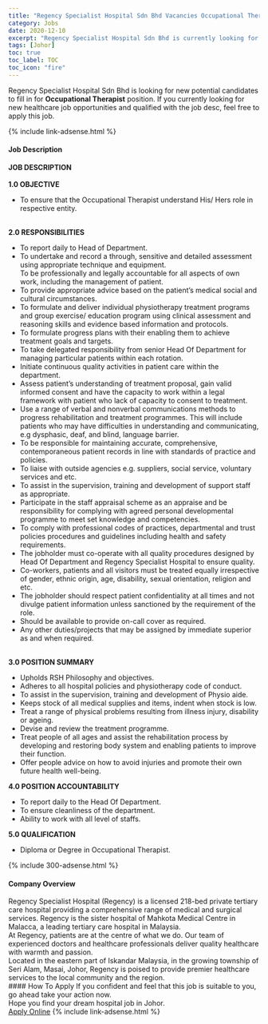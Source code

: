 ```yaml
---
title: "Regency Specialist Hospital Sdn Bhd Vacancies Occupational Therapist" 
category: Jobs 
date: 2020-12-10 
excerpt: "Regency Specialist Hospital Sdn Bhd is currently looking for suitable person to fill in the Occupational Therapist which positioned at Johor" 
tags: [Johor] 
toc: true 
toc_label: TOC 
toc_icon: "fire" 
--- 
```


<p>Regency Specialist Hospital Sdn Bhd is looking for new potential candidates to fill in for <b>Occupational Therapist</b> position. If you currently looking for new healthcare job opportunities and qualified with the job desc, feel free to apply this job.
</p>{% include link-adsense.html %} 
<div><div><div><h4>Job Description</h4></div></div><div><div><span><div><div><strong>JOB DESCRIPTION</strong></div><div><br><strong>1.0 OBJECTIVE</strong></div><div><ul><li>To ensure that the Occupational Therapist understand His/ Hers role in respective entity.<br>&#160;</li></ul><div><strong>2.0 RESPONSIBILITIES</strong></div></div><ul><li>To report daily to Head of Department.</li><li>To undertake and record a through, sensitive and detailed assessment using appropriate technique and equipment.<br>To be professionally and legally accountable for all aspects of own work, including the management of patient.</li><li>To provide appropriate advice based on the patient&#8217;s medical social and cultural circumstances.</li><li>To formulate and deliver individual physiotherapy treatment programs and group exercise/ education program using clinical assessment and reasoning skills and evidence based information and protocols.</li><li>To formulate progress plans with their enabling them to achieve treatment goals and targets.</li><li>To take delegated responsibility from senior Head Of Department for managing particular patients within each rotation.</li><li>Initiate continuous quality activities in patient care within the department.</li><li>Assess patient&#8217;s understanding of treatment proposal, gain valid informed consent and have the capacity to work within a legal framework with patient who lack of capacity to consent to treatment.</li><li>Use a range of verbal and nonverbal communications methods to progress rehabilitation and treatment programmes. This will include patients who may have difficulties in understanding and communicating, e.g dysphasic, deaf, and blind, language barrier.</li><li>To be responsible for maintaining accurate, comprehensive, contemporaneous patient records in line with standards of practice and policies.</li><li>To liaise with outside agencies e.g. suppliers, social service, voluntary services and etc.</li><li>To assist in the supervision, training and development of support staff as appropriate.</li><li>Participate in the staff appraisal scheme as an appraise and be responsibility for complying with agreed personal developmental programme to meet set knowledge and competencies.</li><li>To comply with professional codes of practices, departmental and trust policies procedures and guidelines including health and safety requirements.</li><li>The jobholder must co-operate with all quality procedures designed by Head Of Department and Regency Specialist Hospital to ensure quality.</li><li>Co-workers, patients and all visitors must be treated equally irrespective of gender, ethnic origin, age, disability, sexual orientation, religion and etc.</li><li>The jobholder should respect patient confidentiality at all times and not divulge patient information unless sanctioned by the requirement of the role.</li><li>Should be available to provide on-call cover as required.</li><li>Any other duties/projects that may be assigned by immediate superior as and when required.<br>&#160;</li></ul><div><strong>3.0 POSITION SUMMARY</strong><ul><li>Upholds RSH Philosophy and objectives.</li><li>Adheres to all hospital policies and physiotherapy code of conduct.</li><li>To assist in the supervision, training and development of Physio aide.</li><li>Keeps stock of all medical supplies and items, indent when stock is low.</li><li>Treat a range of physical problems resulting from illness injury, disability or ageing.</li><li>Devise and review the treatment programme.</li><li>Treat people of all ages and assist the rehabilitation process by developing and restoring body system and enabling patients to improve their function.</li><li>Offer people advice on how to avoid injuries and promote their own future health well-being.</li></ul><div><strong>4.0 POSITION ACCOUNTABILITY</strong></div><ul><li>To report daily to the Head Of Department.</li><li>To ensure cleanliness of the department.</li><li>Ability to work with all level of staffs.</li></ul><div><strong>5.0 QUALIFICATION</strong></div><ul><li>Diploma or Degree in Occupational Therapist.</li></ul></div></div></span></div></div></div> 
{% include 300-adsense.html %} 
<div><div><div><h4>Company Overview</h4></div></div><div><div><span><div><div>
<div>
		Regency Specialist Hospital (Regency) is a licensed 218-bed private tertiary care hospital providing a comprehensive range of medical and surgical services. Regency is the sister hospital of Mahkota Medical Centre in Malacca, a leading tertiary care hospital in Malaysia.</div>
<div>
		At Regency, patients are at the centre of what we do. Our team of experienced doctors and healthcare professionals deliver quality healthcare with warmth and passion.</div>
<div>
		Located in the eastern part of Iskandar Malaysia, in the growing township of Seri Alam, Masai, Johor, Regency is poised to provide premier healthcare services to the local community and the region.</div>
</div></div></span></div></div></div> 
#### How To Apply 
If you confident and feel that this job is suitable to you, go ahead take your action now. <br/> 
Hope you find your dream hospital job in Johor. <br/> 
<a href="https://www.jobstreet.com.my/en/job/occupational-therapist-4421886?jobId=jobstreet-my-job-4421886&sectionRank=11&token=0~02766865-2f4f-465b-8586-5f06e4b1ecfd&fr=SRP%20View%20In%20New%20Ta" class="btn btn--warning" target="_blank" rel="nofollow noopenner">Apply Online</a> 
{% include link-adsense.html %} 